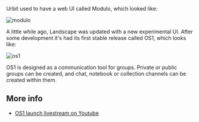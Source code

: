 Urbit used to have a web UI called Modulo, which looked like:

![modulo](https://m.tinnus-napbus.xyz/pub/timeline/2022.5.20..10.10.03-modulo.png)

A little while ago, Landscape was updated with a new experimental UI. After
some development it's had its first stable release called OS1, which looks
like:

![os1](https://m.tinnus-napbus.xyz/pub/timeline/2022.5.20..09.56.44-os1.png)

OS1 is designed as a communication tool for groups. Private or public groups can
be created, and chat, notebook or collection channels can be created within
them.

## More info

- [OS1 launch livestream on
  Youtube](https://www.youtube.com/watch?v=71ViyftPkGk)
